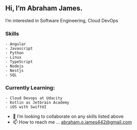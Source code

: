## Hi, I’m Abraham James.
I’m interested in Software Engineering, Cloud DevOps
### Skills
    - Angular
    - Javascript
    - Python
    - Linux
    - TypeScript
    - Nodejs
    - Nestjs
    - SQL
  
### Currently Learning:
    - Cloud Devops at Udacity
    - Kotlin as Jetbrain Academy
    - iOS with SwiftUI
    
- 💞️ I’m looking to collaborate on any skills listed above
- 📫 How to reach me ... abraham.o.james442@gmail.com

